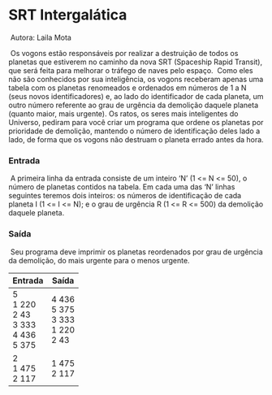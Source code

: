 # 											SRT Intergalática

​																							Autora: Laila Mota

​	Os vogons estão responsáveis por realizar a destruição de todos os planetas que estiverem no caminho
da nova SRT (Spaceship Rapid Transit), que será feita para melhorar o tráfego de naves pelo espaço.
​	Como eles não são conhecidos por sua inteligência, os vogons receberam apenas uma tabela com os
planetas renomeados e ordenados em números de 1 a N (seus novos identificadores) e, ao lado do
identificador de cada planeta, um outro número referente ao grau de urgência da demolição daquele
planeta (quanto maior, mais urgente). Os ratos, os seres mais inteligentes do Universo, pediram para você
criar um programa que ordene os planetas por prioridade de demolição, mantendo o número de identificação
deles lado a lado, de forma que os vogons não destruam o planeta errado antes da hora.

### Entrada

​	A primeira linha da entrada consiste de um inteiro ‘N’ (1 <= N <= 50), o número de planetas
contidos na tabela. Em cada uma das ‘N’ linhas seguintes teremos dois inteiros: os números de
identificação de cada planeta I (1 <= I <= N); e o grau de urgência R (1 <= R <= 500) da demolição
daquele planeta.

### Saída

​	Seu programa deve imprimir os planetas reordenados por grau de urgência da demolição, do
mais urgente para o menos urgente. 

| Entrada                                            | Saída                                        |
| -------------------------------------------------- | -------------------------------------------- |
| 5<br/>1 220<br/>2 43<br/>3 333<br/>4 436<br/>5 375 | 4 436<br/>5 375<br/>3 333<br/>1 220<br/>2 43 |
| 2<br/>1 475<br/>2 117                              | 1 475<br/>2 117                              |


